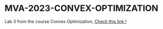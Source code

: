 # MVA-2023-CONVEX-OPTIMIZATION

Lab 3 from the course Convex Optimization, <a href = "https://www.di.ens.fr/~aspremon/OptConvexeM2.html"> Check this link ! </a>
